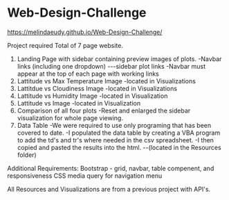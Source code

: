 # Web-Design-Challenge


https://melindaeudy.github.io/Web-Design-Challenge/


Project required Total of 7 page website.


1.  Landing Page with sidebar containing preview images of plots. 
    -Navbar links (including one dropdown) ---sidebar plot links 
    -Navbar must appear at the top of each page with working links
2. Lattitude vs Max Temperature Image 
    -located in Visualizations
3. Lattitdue vs Cloudiness Image 
    -located in Visualizations
4. Lattitude vs Humidity Image 
    -located in Visualization
5. Lattitude vs Image 
    -located in Visualization
6. Comparison of all four plots 
    -Reset and enlarged the sidebar visualization for whole page viewing.
7.  Data Table
    -We were required to use only programing that has been covered to date. 
    -I populated the data table by creating a VBA program to add the td's and tr's where needed in the csv spreadsheet. 
    -I then copied and pasted the results into the html. --(located in the Resources folder)


Additional Requirements: Bootstrap - grid, navbar, table compenent, and responsiveness CSS media query for navigation menu

All Resources and Visualizations are from a previous project with API's.
